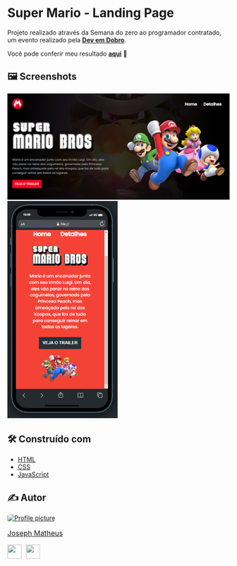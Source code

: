 # Super Mario - Landing Page

Projeto realizado através da Semana do zero ao programador contratado, um evento realizado pela **[Dev em Dobro](https://github.com/devemdobro)**.

Você pode conferir meu resultado **[aqui](https://josephmatheus.github.io/super-mario-landing-page/)** 🚀

## 🖼 Screenshots

<img src="src/images/mario-landing-page-screenshot-desktop.png" alt="Screenshot desktop screen">
<img src="src/images/mario-landing-page-screenshot-mobile.png" alt="Screenshot mobile screen" style="width: 250px;">

## 🛠 Construído com

- [HTML](https://developer.mozilla.org/en-US/docs/Web/HTML)
- [CSS](https://developer.mozilla.org/en-US/docs/Web/css)
- [JavaScript](https://developer.mozilla.org/en-US/docs/Web/javascript)

## ✍ Autor

<a href="https://www.github.com/josephmatheus">
    <img src="https://avatars.githubusercontent.com/u/89085971?v=4" alt="Profile picture" width="100px" style="border-radius: 15%;">
    <p style="font-size: 16px;">Joseph Matheus</p>
</a>
<p align="left" style="display:flex; gap:10px;">
<a href="https://www.github.com/josephmatheus" target="_blank" rel="noreferrer">
<img src="https://raw.githubusercontent.com/danielcranney/readme-generator/main/public/icons/socials/github.svg" width="32" height="32" />
</a>
<a href="https://www.linkedin.com/in/josephmatheus" target="_blank" rel="noreferrer">
<img src="https://raw.githubusercontent.com/danielcranney/readme-generator/main/public/icons/socials/linkedin.svg" width="32" height="32" />
</a>
</p>
